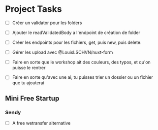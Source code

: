 # Project Tasks

- [ ] Créer un validator pour les folders
- [ ] Ajouter le readValidatedBody a l'endpoint de création de folder

- [ ] Créer les endpoints pour les fichiers, get, puis new, puis delete.
- [ ] Gérer les upload avec @LouisLSCHVN/nuxt-form

- [ ] Faire en sorte que le workshop ait des couleurs, des typos, et qu'on puisse le rentrer
- [ ] Faire en sorte qu'avec une ai, tu puisses trier un dossier ou un fichier que tu ajouterai


## Mini Free Startup

### Sendy

- [ ] A free wetransfer alternative
